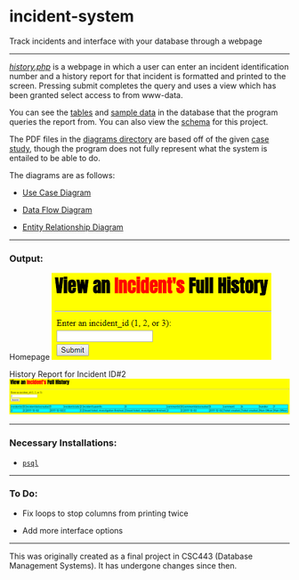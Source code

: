 # incident-system
Track incidents and interface with your database through a webpage

---

[*history.php*](https://github.com/magarenzo/incident-system/blob/master/history.php) is a webpage in which a user can enter an incident identification number and a history report for that incident is formatted and printed to the screen. Pressing submit completes the query and uses a view which has been granted select access to from www-data.

You can see the [tables](https://github.com/magarenzo/incident-system/blob/master/tables.sql) and [sample data](https://github.com/magarenzo/incident-system/blob/master/data.sql) in the database that the program queries the report from. You can also view the [schema](https://github.com/magarenzo/incident-system/blob/master/diagrams/scehma.PNG) for this project.

The PDF files in the [diagrams directory](https://github.com/magarenzo/incident-system/tree/master/diagrams) are based off of the given [case study](https://github.com/magarenzo/incident-system/blob/master/screenshots/case-study.PNG), though the program does not fully represent what the system is entailed to be able to do.

The diagrams are as follows:

* [Use Case Diagram](https://github.com/magarenzo/incident-system/blob/master/diagrams/UCD.pdf)

* [Data Flow Diagram](https://github.com/magarenzo/incident-system/blob/master/diagrams/DFD.pdf)

* [Entity Relationship Diagram](https://github.com/magarenzo/incident-system/blob/master/diagrams/ERD.pdf)

---

<h3>Output:</h3>

Homepage
![](https://github.com/magarenzo/incident-system/blob/master/screenshots/homepage.PNG)

History Report for Incident ID#2
![](https://github.com/magarenzo/incident-system/blob/master/screenshots/report.PNG)

---

<h3>Necessary Installations:</h3>

* [`psql`](https://help.ubuntu.com/lts/serverguide/postgresql.html)

---

<h3>To Do:</h3>

* Fix loops to stop columns from printing twice

* Add more interface options

---

This was originally created as a final project in CSC443 (Database Management Systems). It has undergone changes since then.
